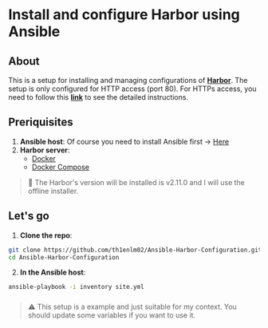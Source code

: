 # Install and configure Harbor using Ansible

## About

This is a setup for installing and managing configurations of [**Harbor**](https://goharbor.io/). The setup is only configured for HTTP access (port 80). For HTTPs access, you need to follow this [**link**](https://goharbor.io/docs/2.0.0/install-config/) to see the detailed instructions.

## Preriquisites

1. **Ansible host**: Of course you need to install Ansible first &rarr; [Here](https://docs.ansible.com/ansible/latest/installation_guide/installation_distros.html)
2. **Harbor server**:
    - [Docker](https://docs.docker.com/engine/install/)
    - [Docker Compose](https://docs.docker.com/compose/install/)

> :memo: The Harbor's version will be installed is v2.11.0 and I will use the offline installer.

## Let's go

1. **Clone the repo**:

```bash
git clone https://github.com/th1enlm02/Ansible-Harbor-Configuration.git
cd Ansible-Harbor-Configuration
```
2. **In the Ansible host**:

```bash
ansible-playbook -i inventory site.yml
```
### 
> :warning: This setup is a example and just suitable for my context. You should update some variables if you want to use it.